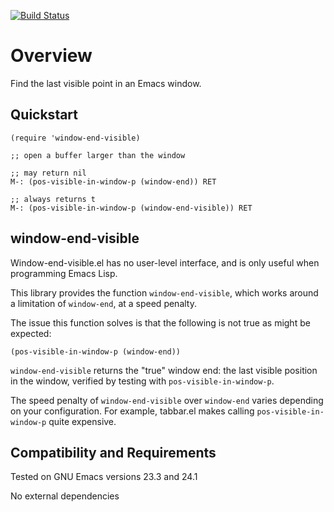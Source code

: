 [![Build Status](https://secure.travis-ci.org/rolandwalker/window-end-visible.png)](http://travis-ci.org/rolandwalker/window-end-visible)

Overview
========

Find the last visible point in an Emacs window.

Quickstart
----------

	(require 'window-end-visible)

	;; open a buffer larger than the window

	;; may return nil
	M-: (pos-visible-in-window-p (window-end)) RET

	;; always returns t
	M-: (pos-visible-in-window-p (window-end-visible)) RET

window-end-visible
------------------

Window-end-visible.el has no user-level interface, and is only
useful when programming Emacs Lisp.

This library provides the function `window-end-visible`, which
works around a limitation of `window-end`, at a speed penalty.

The issue this function solves is that the following is not true
as might be expected:

	(pos-visible-in-window-p (window-end))

`window-end-visible` returns the "true" window end: the last
visible position in the window, verified by testing with
`pos-visible-in-window-p`.

The speed penalty of `window-end-visible` over `window-end` varies
depending on your configuration.  For example, tabbar.el makes
calling `pos-visible-in-window-p` quite expensive.

Compatibility and Requirements
------------------------------

Tested on GNU Emacs versions 23.3 and 24.1

No external dependencies
